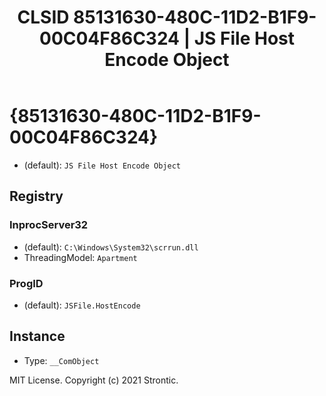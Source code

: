 ﻿---
title: "CLSID 85131630-480C-11D2-B1F9-00C04F86C324 | JS File Host Encode Object"
excerpt: What is COM-Object CLSID 85131630-480C-11D2-B1F9-00C04F86C324?
---

# {85131630-480C-11D2-B1F9-00C04F86C324}

* (default): `JS File Host Encode Object`

## Registry


### InprocServer32

* (default): `C:\Windows\System32\scrrun.dll`
* ThreadingModel: `Apartment`

### ProgID

* (default): `JSFile.HostEncode`

## Instance

* Type: `__ComObject`

MIT License. Copyright (c) 2021 Strontic.


